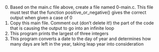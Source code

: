 0. Based on the main.c file above, create a file named 0-main.c. This file must test that the function positive_or_negative() gives the correct output when given a case of 0
1. Copy this main file. Comment out (don’t delete it!) the part of the code that is causing the output to go into an infinite loop
2. This program prints the largest of three integers
3. This program converts a date to the day of year and determines how many days are left in the year, taking leap year into consideration
